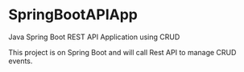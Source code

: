 # SpringBootAPIApp
Java Spring Boot REST API Application using CRUD

This project is on Spring Boot and will call Rest API to manage CRUD events.
